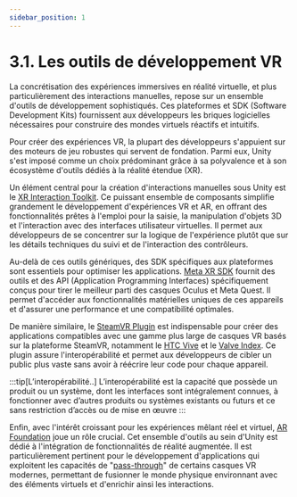 ```yaml
---
sidebar_position: 1
---
```


# 3.1. Les outils de développement VR

La concrétisation des expériences immersives en réalité virtuelle, et plus particulièrement des interactions manuelles, repose sur un ensemble d'outils de développement sophistiqués. Ces plateformes et SDK (Software Development Kits) fournissent aux développeurs les briques logicielles nécessaires pour construire des mondes virtuels réactifs et intuitifs.




Pour créer des expériences VR, la plupart des développeurs s'appuient sur des moteurs de jeu robustes qui servent de fondation. Parmi eux, Unity s'est imposé comme un choix prédominant grâce à sa polyvalence et à son écosystème d'outils dédiés à la réalité étendue (XR). 

Un élément central pour la création d'interactions manuelles sous Unity est le [XR Interaction Toolkit](https://docs.unity3d.com/Packages/com.unity.xr.interaction.toolkit@3.0/manual/index.html). Ce puissant ensemble de composants simplifie grandement le développement d'expériences VR et AR, en offrant des fonctionnalités prêtes à l'emploi pour la saisie, la manipulation d'objets 3D et l'interaction avec des interfaces utilisateur virtuelles. Il permet aux développeurs de se concentrer sur la logique de l'expérience plutôt que sur les détails techniques du suivi et de l'interaction des contrôleurs.

Au-delà de ces outils génériques, des SDK spécifiques aux plateformes sont essentiels pour optimiser les applications. [Meta XR SDK](https://developers.meta.com/horizon/downloads/package/meta-xr-sdk-all-in-one-upm/) fournit des outils et des API (Application Programming Interfaces) spécifiquement conçus pour tirer le meilleur parti des casques Oculus et Meta Quest. Il permet d'accéder aux fonctionnalités matérielles uniques de ces appareils et d'assurer une performance et une compatibilité optimales. 

De manière similaire, le [SteamVR Plugin](https://valvesoftware.github.io/steamvr_unity_plugin/) est indispensable pour créer des applications compatibles avec une gamme plus large de casques VR basés sur la plateforme SteamVR, notamment le [HTC Vive](https://www.vive.com/fr/) et le [Valve Index](https://www.valvesoftware.com/fr/index/headset). Ce plugin assure l'interopérabilité et permet aux développeurs de cibler un public plus vaste sans avoir à réécrire leur code pour chaque appareil.

:::tip[L’interopérabilité..]
L’interopérabilité est la capacité que possède un produit ou un système, dont les interfaces sont intégralement connues, à fonctionner avec d’autres produits ou systèmes existants ou futurs et ce sans restriction d’accès ou de mise en œuvre
:::

Enfin, avec l'intérêt croissant pour les expériences mêlant réel et virtuel, [AR Foundation](https://docs.unity3d.com/Packages/com.unity.xr.arfoundation@6.1/manual/index.html) joue un rôle crucial. Cet ensemble d'outils au sein d'Unity est dédié à l'intégration de fonctionnalités de réalité augmentée. Il est particulièrement pertinent pour le développement d'applications qui exploitent les capacités de "[pass-through](https://developers.meta.com/horizon/documentation/unity/unity-passthrough/)" de certains casques VR modernes, permettant de fusionner le monde physique environnant avec des éléments virtuels et d'enrichir ainsi les interactions.